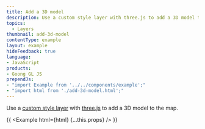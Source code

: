```yaml
---
title: Add a 3D model
description: Use a custom style layer with three.js to add a 3D model to the map.
topics:
  - Layers
thumbnail: add-3d-model
contentType: example
layout: example
hideFeedback: true
language:
- JavaScript
products:
- Goong GL JS
prependJs:
- "import Example from '../../components/example';"
- "import html from './add-3d-model.html';"
---
```


Use a [custom style layer](/docs/api/properties/#customlayerinterface) with [three.js](https://threejs.org) to add a 3D model to the map.

{{ <Example html={html} {...this.props} /> }}
